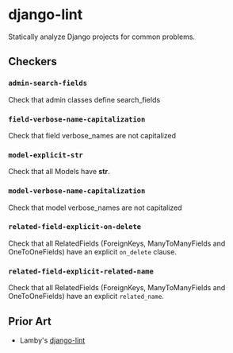 django-lint
===========

Statically analyze Django projects for common problems.

## Checkers

### `admin-search-fields`

Check that admin classes define search_fields

### `field-verbose-name-capitalization`

Check that field verbose_names are not capitalized

### `model-explicit-str`

Check that all Models have __str__.

### `model-verbose-name-capitalization`

Check that model verbose_names are not capitalized

### `related-field-explicit-on-delete`

Check that all RelatedFields (ForeignKeys, ManyToManyFields and OneToOneFields) have
an explicit `on_delete` clause.

### `related-field-explicit-related-name`

Check that all RelatedFields (ForeignKeys, ManyToManyFields and OneToOneFields) have
an explicit `related_name`.

## Prior Art

* Lamby's [django-lint](https://github.com/lamby/django-lint)
